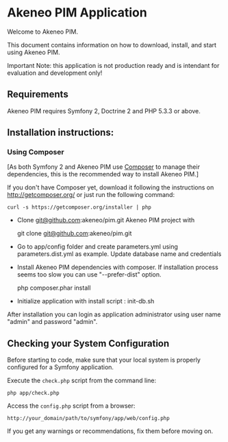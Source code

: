 Akeneo PIM Application
========================

Welcome to Akeneo PIM.

This document contains information on how to download, install, and start
using Akeneo PIM.

Important Note: this application is not production ready and is intendant for evaluation and development only!

Requirements
------------

Akeneo PIM requires Symfony 2, Doctrine 2 and PHP 5.3.3 or above.

Installation instructions:
-------------------------

### Using Composer

[As both Symfony 2 and Akeneo PIM use [Composer][2] to manage their dependencies, this is the recommended way to install Akeneo PIM.]

If you don't have Composer yet, download it following the instructions on
http://getcomposer.org/ or just run the following command:

    curl -s https://getcomposer.org/installer | php

- Clone git@github.com:akeneo/pim.git Akeneo PIM project with

    git clone git@github.com:akeneo/pim.git

- Go to app/config folder and create parameters.yml using parameters.dist.yml as example. Update database name and credentials
- Install Akeneo PIM dependencies with composer. If installation process seems too slow you can use "--prefer-dist" option.

    php composer.phar install

- Initialize application with install script : init-db.sh

After installation you can login as application administrator using user name "admin" and password "admin".

Checking your System Configuration
-------------------------------------

Before starting to code, make sure that your local system is properly
configured for a Symfony application.

Execute the `check.php` script from the command line:

    php app/check.php

Access the `config.php` script from a browser:

    http://your_domain/path/to/symfony/app/web/config.php

If you get any warnings or recommendations, fix them before moving on.


[1]:  http://symfony.com/doc/2.1/book/installation.html
[2]:  http://getcomposer.org/
